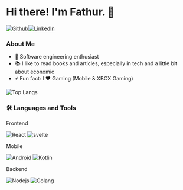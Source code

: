 <h1>Hi there! I'm Fathur. 👋 </h1>
<p><a href="https://github.com/mfathur" target="_blank"><img alt="Github" src="https://img.shields.io/badge/GitHub-%2312100E.svg?&style=for-the-badge&logo=Github&logoColor=white" /></a><a href="https://www.linkedin.com/in/mfathoer" target="_blank"><img alt="LinkedIn" src="https://img.shields.io/badge/linkedin-%230077B5.svg?&style=for-the-badge&logo=linkedin&logoColor=white" /></a>
</p>

### About Me
- 🔭 Software engineering enthusiast
- :books: I like to read books and articles, especially in tech and a little bit about economic
- ⚡ Fun fact: I :heart: Gaming (Mobile & XBOX Gaming)

![Top Langs](https://github-readme-stats.vercel.app/api/top-langs/?username=mfathur&layout=compact&theme=vision-friendly-dark)

### :hammer_and_wrench: Languages and Tools

<p>Frontend</p>
<p>
  <img alt="React" src="https://img.shields.io/badge/-React-45b8d8?style=flat-square&logo=react&logoColor=white" />
  <img alt="svelte" src="https://img.shields.io/badge/-Svelte-E34F26?style=flat-square&logo=svelte&logoColor=white" />
</p>
<p>Mobile</p>
<p>
  <img alt="Android" src="https://img.shields.io/badge/-Android-43853d?style=flat-square&logo=Android&logoColor=white" />
  <img alt="Kotlin" src="https://img.shields.io/badge/-Kotlin-B7178C?style=flat-square&logo=Kotlin&logoColor=white" />
</p>
<p>Backend</p>
<p>
  <img alt="Nodejs" src="https://img.shields.io/badge/-Nodejs-43853d?style=flat-square&logo=Node.js&logoColor=white" />
  <img alt="Golang" src="https://img.shields.io/badge/-Golang-45b8d8?style=flat-square&logo=go&logoColor=white" />
</p>

